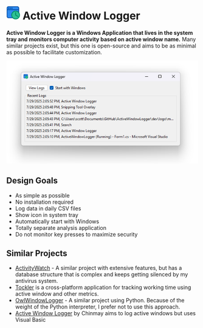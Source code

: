 # <img src='dev/logo/logo.svg' width='36'> Active Window Logger 

**Active Window Logger is a Windows Application that lives in the system tray and monitors computer activity based on active window name.** Many similar projects exist, but this one is open-source and aims to be as minimal as possible to facilitate customization. 

![](dev/screenshot.png)

## Design Goals

* As simple as possible
* No installation required
* Log data in daily CSV files
* Show icon in system tray
* Automatically start with Windows
* Totally separate analysis application
* Do not monitor key presses to maximize security

## Similar Projects
* [ActivityWatch](https://activitywatch.net/) - A similar project with extensive features, but has a database structure that is complex and keeps getting silenced by my antivirus system.
* [Tockler](https://tockler.trimatech.dev/) is a cross-platform application for tracking working time using active window and other metrics.
* [OwlWindowLogger](https://github.com/seanbuscay/owlwindowlogger) - A similar project using Python. Because of the weight of the Python interpreter, I prefer not to use this approach.
* [Active Window Logger](https://github.com/TheCodeArtist/Active-Window-Logger) by Chinmay aims to log active windows but uses Visual Basic